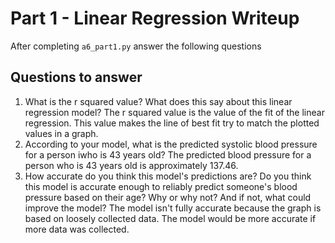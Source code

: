 # Part 1 - Linear Regression Writeup

After completing `a6_part1.py` answer the following questions

## Questions to answer

1. What is the r squared value?  What does this say about this linear regression model?
The r squared value is the value of the fit of the linear regression. This value makes the line of best fit try to match the plotted values in a graph.
2. According to your model, what is the predicted systolic blood pressure for a person iwho is 43 years old?
The predicted blood pressure for a person who is 43 years old is approximately 137.46.
3. How accurate do you think this model's predictions are?  Do you think this model is accurate enough to reliably predict someone's blood pressure based on their age?  Why or why not?  And if not, what could improve the model?
The model isn't fully accurate because the graph is based on loosely collected data. The model would be more accurate if more data was collected.